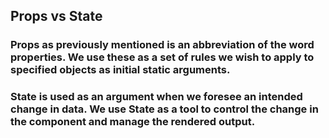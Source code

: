 ## Props vs State

### Props as previously mentioned is an abbreviation of the word properties. We use these as a set of rules we wish to apply to specified objects as initial static arguments. 

### State is used as an argument when we foresee an intended change in data. We use State as a tool to control the change in the component and manage the rendered output. 
